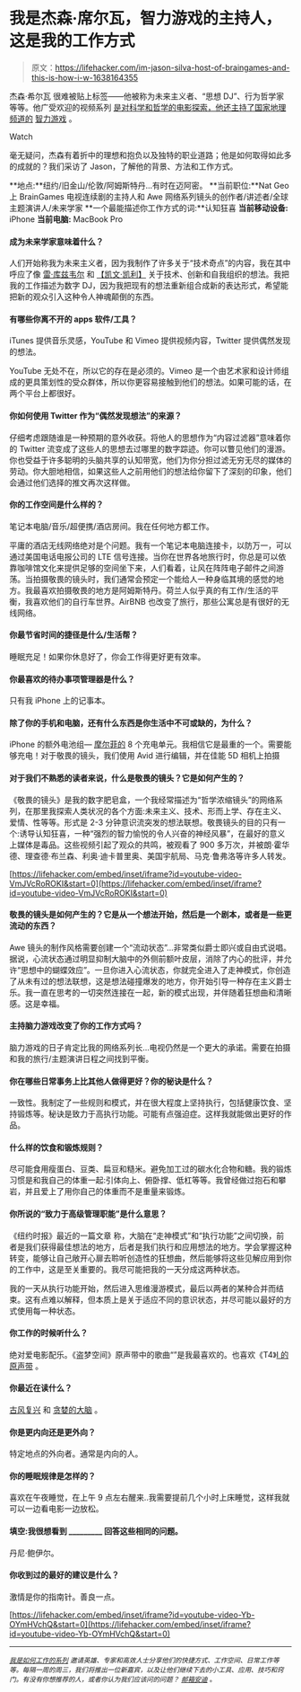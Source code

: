 # 我是杰森·席尔瓦，智力游戏的主持人，这是我的工作方式

> 原文：<https://lifehacker.com/im-jason-silva-host-of-braingames-and-this-is-how-i-w-1638164355>

杰森·希尔瓦 很难被贴上标签——他被称为未来主义者、“思想 DJ”、行为哲学家等等。他广受欢迎的视频系列 [是对科学和哲学的电影探索，他还主持了国家地理频道的](https://gizmodo.com/philosophy-web-series-shots-of-awe-will-blow-your-mind-509498141) [智力游戏](http://braingames.nationalgeographic.com/episode/0/) 。

Watch

毫无疑问，杰森有着折中的理想和抱负以及独特的职业道路；他是如何取得如此多的成就的？我们采访了 Jason，了解他的背景、方法和工作方式。

**地点:**纽约/旧金山/伦敦/阿姆斯特丹...有时在迈阿密。
**当前职位:**Nat Geo 上 BrainGames 电视连续剧的主持人和 Awe 网络系列镜头的创作者/讲述者/全球主题演讲人/未来学家
**一个最能描述你工作方式的词:**认知狂喜
**当前移动设备:** iPhone
**当前电脑:** MacBook Pro

#### 成为未来学家意味着什么？

人们开始称我为未来主义者，因为我制作了许多关于“技术奇点”的内容，我在其中呼应了像 [雷·库兹韦尔](http://www.kurzweilai.net/ray-kurzweil-biography) 和 [【凯文·凯利】](http://kk.org/) 关于技术、创新和自我组织的想法。我把我的工作描述为数字 DJ，因为我把现有的想法重新组合成新的表达形式，希望能把新的观众引入这种令人神魂颠倒的东西。

#### **有哪些你离不开的 apps 软件/工具？**

iTunes 提供音乐灵感，YouTube 和 Vimeo 提供视频内容，Twitter 提供偶然发现的想法。

YouTube 无处不在，所以它的存在是必须的。Vimeo 是一个由艺术家和设计师组成的更具策划性的受众群体，所以你更容易接触到他们的想法。如果可能的话，在两个平台上都很好。

#### 你如何使用 Twitter 作为“偶然发现想法”的来源？

仔细考虑跟随谁是一种预期的意外收获。将他人的思想作为“内容过滤器”意味着你的 Twitter 流变成了这些人的思想去过哪里的数字踪迹。你可以瞥见他们的漫游。你也受益于许多聪明的头脑共享的认知带宽，他们为你分担过滤无穷无尽的媒体的劳动。你大胆地相信，如果这些人之前用他们的想法给你留下了深刻的印象，他们会通过他们选择的推文再次这样做。

#### 你的工作空间是什么样的？

笔记本电脑/音乐/超便携/酒店房间。我在任何地方都工作。

平庸的酒店无线网络绝对是个问题。我有一个笔记本电脑连接卡，以防万一，可以通过美国电话电报公司的 LTE 信号连接。当你在世界各地旅行时，你总是可以依靠咖啡馆文化来提供足够的空间坐下来，人们看着，让风在阵阵电子邮件之间游荡。当拍摄敬畏的镜头时，我们通常会预定一个能给人一种身临其境的感觉的地方。我最喜欢拍摄敬畏的地方是阿姆斯特丹。荷兰人似乎真的有工作/生活的平衡，我喜欢他们的自行车世界。AirBNB 也改变了旅行，那些公寓总是有很好的无线网络。

#### 你最节省时间的捷径是什么/生活帮？

睡眠充足！如果你休息好了，你会工作得更好更有效率。

#### 你最喜欢的待办事项管理器是什么？

只有我 iPhone 上的记事本。

#### 除了你的手机和电脑，还有什么东西是你生活中不可或缺的，为什么？

iPhone 的额外电池组— [摩尔菲的](https://lifehacker.com/five-best-external-battery-packs-509802431) 8 个充电单元。我相信它是最重的一个。需要能够充电！对于敬畏的镜头，我们使用 Avid 进行编辑，并在佳能 5D 相机上拍摄

#### 对于我们不熟悉的读者来说，什么是敬畏的镜头？它是如何产生的？

《敬畏的镜头》是我的数字肥皂盒，一个我经常描述为“哲学浓缩镜头”的网络系列，在那里我探索人类状况的各个方面:未来主义、技术、形而上学、存在主义、爱情、性等等。形式是 2-3 分钟意识流突发的想法联想。敬畏镜头的目的只有一个:诱导认知狂喜，一种“强烈的智力愉悦的令人兴奋的神经风暴”，在最好的意义上媒体是毒品。这些视频引起了观众的共鸣，被观看了 900 多万次，并被朗·霍华德、理查德·布兰森、利奥·迪卡普里奥、美国宇航局、马克·鲁弗洛等许多人转发。

 [https://lifehacker.com/embed/inset/iframe?id=youtube-video-VmJVcRoROKI&start=0](https://lifehacker.com/embed/inset/iframe?id=youtube-video-VmJVcRoROKI&start=0) 

#### 敬畏的镜头是如何产生的？它是从一个想法开始，然后是一个剧本，或者是一些更流动的东西？

Awe 镜头的制作风格需要创建一个“流动状态”...非常类似爵士即兴或自由式说唱。据说，心流状态通过明显抑制大脑中的外侧前额叶皮层，消除了内心的批评，并允许“思想中的蝴蝶效应”。一旦你进入心流状态，你就完全进入了走神模式，你创造了从未有过的想法联想，这是想法碰撞爆发的地方，你开始引导一种存在主义爵士乐。我一直在思考的一切突然连接在一起，新的模式出现，并伴随着狂想曲和清晰感。这是幸福。

#### 主持脑力游戏改变了你的工作方式吗？

脑力游戏的日子肯定比我的网络系列长...电视仍然是一个更大的承诺。需要在拍摄和我的旅行/主题演讲日程之间找到平衡。

#### 你在哪些日常事务上比其他人做得更好？你的秘诀是什么？

一致性。我制定了一些规则和模式，并在很大程度上坚持执行，包括健康饮食、坚持锻炼等。秘诀是致力于高执行功能。可能有点强迫症。这样我就能做出更好的作品。

#### **什么样的饮食和锻炼规则？**

尽可能食用瘦蛋白、豆类、扁豆和糙米。避免加工过的碳水化合物和糖。我的锻炼习惯是和我自己的体重一起:引体向上、俯卧撑、低杠等等。我曾经做过抱石和攀岩，并且爱上了用你自己的体重而不是重量来锻炼。

#### 你所说的“致力于高级管理职能”是什么意思？

《纽约时报》最近的一篇文章 称，大脑在“走神模式”和“执行功能”之间切换，前者是我们获得最佳想法的地方，后者是我们执行和应用想法的地方。学会掌握这种转变，能够让自己敞开心扉去聆听创造性的狂想曲，然后能够将这些见解应用到你的工作中，这是至关重要的。我尽可能把我的一天分成这两种状态。

我的一天从执行功能开始，然后进入思维漫游模式，最后以两者的某种合并而结束。这有点难以解释，但本质上是关于适应不同的意识状态，并尽可能以最好的方式使用每一种状态。

#### 你工作的时候听什么？

绝对爱电影配乐。《盗梦空间》原声带中的歌曲“”是我最喜欢的。也喜欢《T4》[I 的原声带](https://itunes.apple.com/us/album/i-origins-original-motion/id894640021) 。

#### 你最近在读什么？

[古风复兴](https://www.amazon.com/dp/0062506137?asc_campaign=InlineText&asc_refurl=https://lifehacker.com/im-jason-silva-host-of-braingames-and-this-is-how-i-w-1638164355&asc_source=&linkCode=ogi&psc=1&smid=ATVPDKIKX0DER&tag=kinjalifehackerlink-20&th=1) 和 [贪婪的大脑](http://www.amazon.com/The-Ravenous-Brain-Consciousness-Insatiable/dp/B00CC6F2BW?asc_campaign=InlineText&asc_refurl=https://lifehacker.com/im-jason-silva-host-of-braingames-and-this-is-how-i-w-1638164355&asc_source=&tag=kinjalifehackerlink-20) 。

#### 你是更内向还是更外向？

特定地点的外向者。通常是内向的人。

#### 你的睡眠规律是怎样的？

喜欢在午夜睡觉，在上午 9 点左右醒来..我需要提前几个小时上床睡觉，这样我就可以一边看电影一边放松。

#### 填空:我很想看到 _________ 回答这些相同的问题。

丹尼·鲍伊尔。

#### 你收到过的最好的建议是什么？

激情是你的指南针。善良一点。

 [https://lifehacker.com/embed/inset/iframe?id=youtube-video-Yb-OYmHVchQ&start=0](https://lifehacker.com/embed/inset/iframe?id=youtube-video-Yb-OYmHVchQ&start=0) 

* * *

<small></small>*[<small>*我是如何工作的系列*</small>](http://lifehacker.com/how-i-work/) <small>*邀请英雄、专家和高效人士分享他们的快捷方式、工作空间、日常工作等等。每隔一周的周三，我们将推出一位新嘉宾，以及让他们继续下去的小工具、应用、技巧和窍门。有没有你想推荐的人，或者你认为我们应该问的问题？*</small> [<small>*邮箱安迪*</small>](mailto:andy@lifehacker.com) <small>*。*</small>*